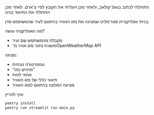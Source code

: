 התחלתי לכתוב בגוגל קולאב, ולאחר מכן העליתי את הקובץ לפיי צ'ארם.
לאחר מכן התחלתי את התיעוד בגיט

בניתי אפליקציית סטרימליט שמציגה את מזג האוויר בהתאם לעיר שהמשתמש מזין.

 מה האפליקציה עושה?
- מקבלת מהמשתמש שם ועיר
- מושכת נתוני מזג אוויר מ־OpenWeatherMap API

מציגה:
  - טמפרטורה נוכחית
  - "מרגיש כמו"
  - אחוזי לחות
  - תיאור כללי של מזג האוויר
- מציעה המלצה  בהתאם למזג האוויר



איך להריץ:
```bash
poetry install
poetry run streamlit run main.py
